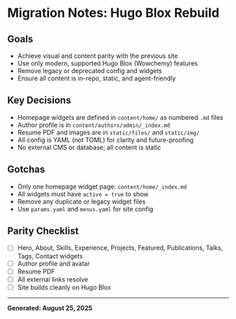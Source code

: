 # Migration Notes: Hugo Blox Rebuild

## Goals
- Achieve visual and content parity with the previous site
- Use only modern, supported Hugo Blox (Wowchemy) features
- Remove legacy or deprecated config and widgets
- Ensure all content is in-repo, static, and agent-friendly

## Key Decisions
- Homepage widgets are defined in `content/home/` as numbered `.md` files
- Author profile is in `content/authors/admin/_index.md`
- Resume PDF and images are in `static/files/` and `static/img/`
- All config is YAML (not TOML) for clarity and future-proofing
- No external CMS or database; all content is static

## Gotchas
- Only one homepage widget page: `content/home/_index.md`
- All widgets must have `active = true` to show
- Remove any duplicate or legacy widget files
- Use `params.yaml` and `menus.yaml` for site config

## Parity Checklist
- [ ] Hero, About, Skills, Experience, Projects, Featured, Publications, Talks, Tags, Contact widgets
- [ ] Author profile and avatar
- [ ] Resume PDF
- [ ] All external links resolve
- [ ] Site builds cleanly on Hugo Blox

---

**Generated: August 25, 2025**
